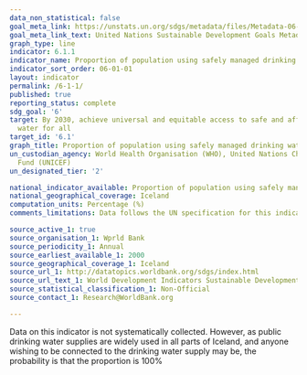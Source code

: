 ```yaml
---
data_non_statistical: false
goal_meta_link: https://unstats.un.org/sdgs/metadata/files/Metadata-06-01-01.pdf
goal_meta_link_text: United Nations Sustainable Development Goals Metadata (pdf 428kB)
graph_type: line
indicator: 6.1.1
indicator_name: Proportion of population using safely managed drinking water services
indicator_sort_order: 06-01-01
layout: indicator
permalink: /6-1-1/
published: true
reporting_status: complete
sdg_goal: '6'
target: By 2030, achieve universal and equitable access to safe and affordable drinking
  water for all
target_id: '6.1'
graph_title: Proportion of population using safely managed drinking water services
un_custodian_agency: World Health Organisation (WHO), United Nations Children's Emergency
  Fund (UNICEF)
un_designated_tier: '2'

national_indicator_available: Proportion of population using safely managed drinking water services
national_geographical_coverage: Iceland
computation_units: Percentage (%)
comments_limitations: Data follows the UN specification for this indicator. This indicator has not been identified in collaboration with topic experts.

source_active_1: true
source_organisation_1: Wprld Bank
source_periodicity_1: Annual
source_earliest_available_1: 2000
source_geographical_coverage_1: Iceland
source_url_1: http://datatopics.worldbank.org/sdgs/index.html
source_url_text_1: World Development Indicators Sustainable Development Goals
source_statistical_classification_1: Non-Official
source_contact_1: Research@WorldBank.org

---
```


Data on this indicator is not systematically collected. However, as public drinking water supplies are widely used in all parts of Iceland, and anyone wishing to be connected to the drinking water supply may be, the probability is that the proportion is 100%
